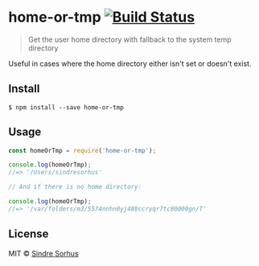 # home-or-tmp [![Build Status](https://travis-ci.org/sindresorhus/home-or-tmp.svg?branch=master)](https://travis-ci.org/sindresorhus/home-or-tmp)

> Get the user home directory with fallback to the system temp directory

Useful in cases where the home directory either isn't set or doesn't exist.


## Install

```
$ npm install --save home-or-tmp
```


## Usage

```js
const homeOrTmp = require('home-or-tmp');

console.log(homeOrTmp);
//=> '/Users/sindresorhus'

// And if there is no home directory:

console.log(homeOrTmp);
//=> '/var/folders/m3/5574nnhn0yj488ccryqr7tc80000gn/T'
```


## License

MIT © [Sindre Sorhus](https://sindresorhus.com)
